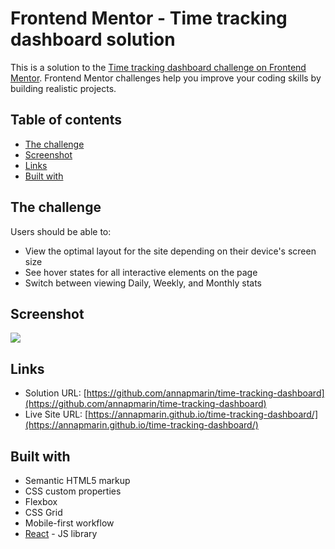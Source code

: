 # Frontend Mentor - Time tracking dashboard solution

This is a solution to the [Time tracking dashboard challenge on Frontend Mentor](https://www.frontendmentor.io/challenges/time-tracking-dashboard-UIQ7167Jw). Frontend Mentor challenges help you improve your coding skills by building realistic projects. 

## Table of contents

- [The challenge](#the-challenge)
- [Screenshot](#screenshot)
- [Links](#links)
- [Built with](#built-with)

## The challenge

Users should be able to:

- View the optimal layout for the site depending on their device's screen size
- See hover states for all interactive elements on the page
- Switch between viewing Daily, Weekly, and Monthly stats

## Screenshot

![](./Screenshot.png)

## Links

- Solution URL: [https://github.com/annapmarin/time-tracking-dashboard](https://github.com/annapmarin/time-tracking-dashboard)
- Live Site URL: [https://annapmarin.github.io/time-tracking-dashboard/](https://annapmarin.github.io/time-tracking-dashboard/)

## Built with

- Semantic HTML5 markup
- CSS custom properties
- Flexbox
- CSS Grid
- Mobile-first workflow
- [React](https://reactjs.org/) - JS library